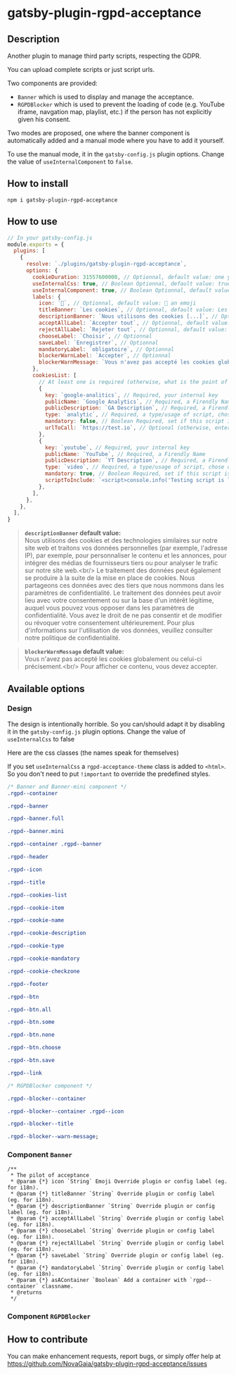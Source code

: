 # gatsby-plugin-rgpd-acceptance

## Description

Another plugin to manage third party scripts, respecting the GDPR.

You can upload complete scripts or just script urls.

Two components are provided:

- `Banner` which is used to display and manage the acceptance.
- `RGPDBlocker` which is used to prevent the loading of code (e.g. YouTube iframe, navgation map, playlist, etc.) if the person has not explicitly given his consent.

Two modes are proposed, one where the banner component is automatically added and a manual mode where you have to add it yourself.

To use the manual mode, it in the `gatsby-config.js` plugin options. Change the value of `useInternalComponent` to `false`.

## How to install

`npm i gatsby-plugin-rgpd-acceptance`

## How to use

```javascript
// In your gatsby-config.js
module.exports = {
  plugins: [
    {
      resolve: `./plugins/gatsby-plugin-rgpd-acceptance`,
      options: {
        cookieDuration: 31557600000, // Optionnal, default value: one year in milliseconds
        useInternalCss: true, // Boolean Optionnal, default value: true
        useInternalComponent: true, // Boolean Optionnal, default value: true
        labels: {
          icon: `🍪`, // Optionnal, default value: 🍪 an emoji
          titleBanner: `Les cookies`, // Optionnal, default value: Les cookies
          descriptionBanner: `Nous utilisons des cookies [...]`, // Optionnal, default value: (see below)
          acceptAllLabel: `Accepter tout`, // Optionnal, default value: Accepter tout
          rejectAllLabel: `Rejeter tout`, // Optionnal, default value: Rejeter tout
          chooseLabel: `Choisir`, // Optionnal
          saveLabel: `Enregistrer`, // Optionnal
          mandatoryLabel: `obligatoire`, // Optionnal
          blockerWarnLabel: `Accepter`, // Optionnal
          blockerWarnMessage: `Vous n'avez pas accepté les cookies globalement ou celui-ci précisement.<br/> Pour afficher ce contenu, vous devez accepter.`, // Optionnal
        },
        cookiesList: [
          // At least one is required (otherwise, what is the point of installing this plugin).
          {
            key: `google-analitics`, // Required, your internal key
            publicName: `Google Analytics`, // Required, a Firendly Name
            publicDescription: `GA Description`, // Required, a Firendly Description
            type: `analytic`, // Required, a type/usage of script, chose one of them `ads|analytic|api|comment|other|social|support|video`
            mandatory: false, // Boolean Required, set if this script is mandatory
            urlToCall: `https://test.io`, // Optional (otherwise, enter `scriptToInclude`), the url of your script.
          },
          {
            key: `youtube`, // Required, your internal key
            publicName: `YouTube`, // Required, a Firendly Name
            publicDescription: `YT Description`, // Required, a Firendly Description
            type: `video`, // Required, a type/usage of script, chose one of them `ads|analytic|api|comment|other|social|support|video`
            mandatory: true, // Boolean Required, set if this script is mandatory
            scriptToInclude: `<script>console.info('Testing script is loaded')</script>`, // Optional (otherwise, enter `urlToCall`), the url of your script.
          },
        ],
      },
    },
  ],
}
```

> **`descriptionBanner` default value:**  
> Nous utilisons des cookies et des technologies similaires sur notre site web et traitons vos données personnelles (par exemple, l'adresse IP), par exemple, pour personnaliser le contenu et les annonces, pour intégrer des médias de fournisseurs tiers ou pour analyser le trafic sur notre site web.&lt;br/> Le traitement des données peut également se produire à la suite de la mise en place de cookies. Nous partageons ces données avec des tiers que nous nommons dans les paramètres de confidentialité. Le traitement des données peut avoir lieu avec votre consentement ou sur la base d'un intérêt légitime, auquel vous pouvez vous opposer dans les paramètres de confidentialité. Vous avez le droit de ne pas consentir et de modifier ou révoquer votre consentement ultérieurement. Pour plus d'informations sur l'utilisation de vos données, veuillez consulter notre politique de confidentialité.

> **`blockerWarnMessage` default value:**  
> Vous n'avez pas accepté les cookies globalement ou celui-ci précisement.&lt;br/> Pour afficher ce contenu, vous devez accepter.

## Available options

### Design

The design is intentionally horrible. So you can/should adapt it by disabling it in the `gatsby-config.js` plugin options. Change the value of `useInternalCss` to false

Here are the css classes (the names speak for themselves)

If you set `useInternalCss` a `rgpd-acceptance-theme` class is added to `<html>`. So you don't need to put `!important` to override the predefined styles.

```css
/* Banner and Banner-mini component */
.rgpd--container 

.rgpd--banner 

.rgpd--banner.full 

.rgpd--banner.mini 

.rgpd--container .rgpd--banner 

.rgpd--header 

.rgpd--icon 

.rgpd--title 

.rgpd--cookies-list

.rgpd--cookie-item 

.rgpd--cookie-name 

.rgpd--cookie-description 

.rgpd--cookie-type 

.rgpd--cookie-mandatory 

.rgpd--cookie-checkzone 

.rgpd--footer 

.rgpd--btn 

.rgpd--btn.all 

.rgpd--btn.some 

.rgpd--btn.none 

.rgpd--btn.choose 

.rgpd--btn.save 

.rgpd--link 

/* RGPDBlocker component */

.rgpd--blocker--container 

.rgpd--blocker--container .rgpd--icon 

.rgpd--blocker--title 

.rgpd--blocker--warn-message;
```

### Component `Banner`

```comment
/**
 * The pilot of acceptance
 * @param {*} icon `String` Emoji Override plugin or config label (eg. for i18n).
 * @param {*} titleBanner `String` Override plugin or config label (eg. for i18n).
 * @param {*} descriptionBanner `String` Override plugin or config label (eg. for i18n).
 * @param {*} acceptAllLabel `String` Override plugin or config label (eg. for i18n).
 * @param {*} chooseLabel `String` Override plugin or config label (eg. for i18n).
 * @param {*} rejectAllLabel `String` Override plugin or config label (eg. for i18n).
 * @param {*} saveLabel `String` Override plugin or config label (eg. for i18n).
 * @param {*} mandatoryLabel `String` Override plugin or config label (eg. for i18n).
 * @param {*} asAContainer `Boolean` Add a container with `rgpd--container` classname.
 * @returns
 */
```

### Component `RGPDBlocker`

## How to contribute

You can make enhancement requests, report bugs, or simply offer help at https://github.com/NovaGaia/gatsby-plugin-rgpd-acceptance/issues
